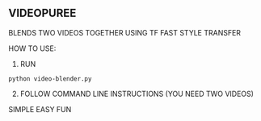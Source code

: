 ## VIDEOPUREE

BLENDS TWO VIDEOS TOGETHER USING TF FAST STYLE TRANSFER

HOW TO USE:

1. RUN
```
python video-blender.py
```
2. FOLLOW COMMAND LINE INSTRUCTIONS (YOU NEED TWO VIDEOS)

SIMPLE EASY FUN
